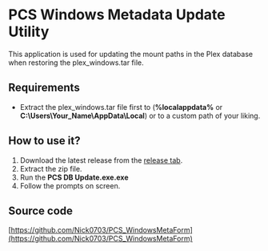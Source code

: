 # PCS Windows Metadata Update Utility

This application is used for updating the mount paths in the Plex database when restoring the plex_windows.tar file.

## Requirements
- Extract the plex_windows.tar file first to (**%localappdata%** or **C:\Users\Your_Name\AppData\Local**) or to a custom path of your liking.

## How to use it?
1. Download the latest release from the [release tab](https://github.com/Nick0703/PCS_WinRelease/releases).
2. Extract the zip file.
3. Run the **PCS DB Update.exe.exe**
4. Follow the prompts on screen.

## Source code

[https://github.com/Nick0703/PCS_WindowsMetaForm](https://github.com/Nick0703/PCS_WindowsMetaForm)